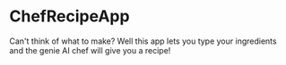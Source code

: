 # ChefRecipeApp
Can't think of what to make? Well this app lets you type your ingredients and the genie AI chef will give you a recipe!
